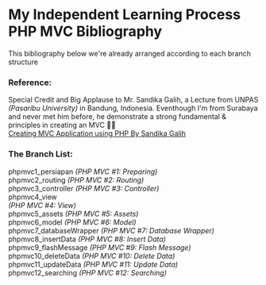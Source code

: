 # My Independent Learning Process PHP MVC Bibliography
This bibliography below we're already arranged according to each branch structure
### Reference:
Special Credit and Big Applause to Mr. Sandika Galih, a Lecture from UNPAS *(Pasaribu University)* in Bandung, Indonesia.  Eventhough I'm from Surabaya and never met him before, he demonstrate a strong fundamental & principles in creating an MVC 👏👏<br>
[Creating MVC Application using PHP By Sandika Galih]([#linkURL](https://youtu.be/tBKOb8Ib5nI?si=JvGlo9S3pq8BSNal)) 
### The Branch List:
phpmvc1_persiapan *(PHP MVC #1: Preparing)*<br>
phpmvc2_routing *(PHP MVC #2: Routing)*<br>
phpmvc3_controller *(PHP MVC #3: Controller)*<br>
phpmvc4_view<br> *(PHP MVC #4: View)*<br>
phpmvc5_assets *(PHP MVC #5: Assets)*<br>
phpmvc6_model *(PHP MVC #6: Model)*<br>
phpmvc7_databaseWrapper *(PHP MVC #7: Database Wrapper)*<br>
phpmvc8_insertData *(PHP MVC #8: Insert Data)*<br>
phpmvc9_flashMessage *(PHP MVC #9: Flash Message)*<br>
phpmvc10_deleteData *(PHP MVC #10: Delete Data)*<br>
phpmvc11_updateData *(PHP MVC #11: Update Data)*<br>
phpmvc12_searching *(PHP MVC #12: Searching)*<br>

